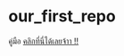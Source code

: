 # our_first_repo
คู่มือ [คลิกที่นี่ได้เลยจ้าา !!](https://www.canva.com/design/DAGOMYM0GXY/v-OfMQ25ycpEjSJt8FtBEA/edit?utm_content=DAGOMYM0GXY&utm_campaign=designshare&utm_medium=link2&utm_source=sharebutton)
